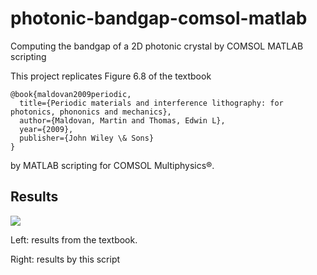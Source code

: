 # photonic-bandgap-comsol-matlab
Computing the bandgap of a 2D photonic crystal by COMSOL MATLAB scripting

This project replicates Figure 6.8 of the textbook

	@book{maldovan2009periodic,
	  title={Periodic materials and interference lithography: for photonics, phononics and mechanics},
	  author={Maldovan, Martin and Thomas, Edwin L},
	  year={2009},
	  publisher={John Wiley \& Sons}
	}

by MATLAB scripting for COMSOL Multiphysics®.

## Results

![](https://raw.githubusercontent.com/xiumingzhang/photonic-bandgap-comsol-matlab/master/results/comparison.png)

Left: results from the textbook.

Right: results by this script